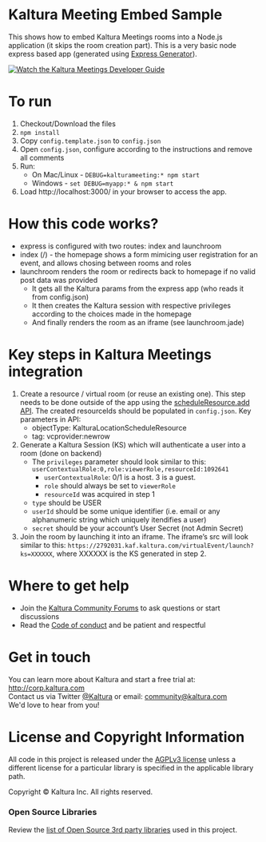 # Kaltura Meeting Embed Sample

This shows how to embed Kaltura Meetings rooms into a Node.js application (it skips the room creation part).
This is a very basic node express based app (generated using [Express Generator](https://expressjs.com/en/starter/generator.html)).

[![Watch the Kaltura Meetings Developer Guide](https://cfvod.kaltura.com/p/2357341/sp/235734100/thumbnail/entry_id/1_un6d28q7/width/500/vid_sec/30/quality/100 "Watch the Kaltura Meetings Developer Guide")](https://pitch.kaltura-pitch.com/message/b68f06feaf6245816ec0c14f770ba97589c8f0c2a70d4cd038f2b2b94ed4)

# To run
1. Checkout/Download the files
1. `npm install`
1. Copy `config.template.json` to `config.json`
1. Open `config.json`, configure according to the instructions and remove all comments
1. Run:
   * On Mac/Linux - `DEBUG=kalturameeting:* npm start`
   * Windows - `set DEBUG=myapp:* & npm start`
1. Load http://localhost:3000/ in your browser to access the app.

# How this code works?
* express is configured with two routes: index and launchroom
* index (/) - the homepage shows a form mimicing user registration for an event, and allows chosing between rooms and roles
* launchroom renders the room or redirects back to homepage if no valid post data was provided
   * It gets all the Kaltura params from the express app (who reads it from config.json)
   * It then creates the Kaltura session with respective privileges according to the choices made in the homepage
   * And finally renders the room as an iframe (see launchroom.jade)

# Key steps in Kaltura Meetings integration
1. Create a resource / virtual room (or reuse an existing one). This step needs to be done outside of the app using the [scheduleResource.add API](https://developer.kaltura.com/console/service/scheduleResource/action/add). The created resourceIds should be populated in `config.json`. Key parameters in API:
   * objectType: KalturaLocationScheduleResource
   * tag: vcprovider:newrow
1. Generate a Kaltura Session (KS) which will authenticate a user into a room (done on backend)
   * The `privileges` parameter should look similar to this: `userContextualRole:0,role:viewerRole,resourceId:1092641`
      * `userContextualRole`: 0/1 is a host. 3 is a guest.
      * `role` should always be set to `viewerRole`
      * `resourceId` was acquired in step 1
   * `type` should be USER
   * `userId` should be some unique identifier (i.e. email or any alphanumeric string which uniquely itendifies a user)
   * `secret` should be your account’s User Secret (not Admin Secret)
1. Join the room by launching it into an iframe. The iframe’s src will look similar to this: `https://2792031.kaf.kaltura.com/virtualEvent/launch?ks=XXXXXX`, where XXXXXX is the KS generated in step 2.

# Where to get help
* Join the [Kaltura Community Forums](https://forum.kaltura.org/) to ask questions or start discussions
* Read the [Code of conduct](https://forum.kaltura.org/faq) and be patient and respectful

# Get in touch
You can learn more about Kaltura and start a free trial at: http://corp.kaltura.com    
Contact us via Twitter [@Kaltura](https://twitter.com/Kaltura) or email: community@kaltura.com  
We'd love to hear from you!

# License and Copyright Information
All code in this project is released under the [AGPLv3 license](http://www.gnu.org/licenses/agpl-3.0.html) unless a different license for a particular library is specified in the applicable library path.   

Copyright © Kaltura Inc. All rights reserved.

### Open Source Libraries
Review the [list of Open Source 3rd party libraries](open-source-libraries.md) used in this project.
